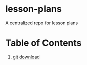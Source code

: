 # lesson-plans
A centralized repo for lesson plans

# Table of Contents
1. [git download](./git_download.md)